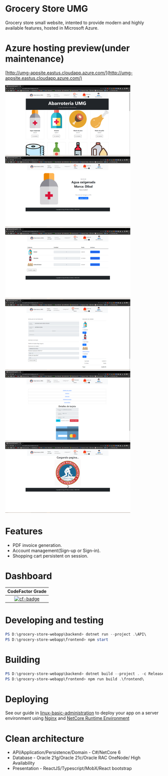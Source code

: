 # Grocery Store UMG
Grocery store small website, intented to provide modern and highly available features, hosted in Microsoft Azure.
# Azure hosting preview(under maintenance)
[http://umg-appsite.eastus.cloudapp.azure.com/](http://umg-appsite.eastus.cloudapp.azure.com/)

<img width=400px src="./thumbprints/Home.png" alt="Home page"/>
<img width=400px src="./thumbprints/ProdDetails.png" alt="Product Details page"/>
<img width=400px src="./thumbprints/ShoppingCart.png" alt="Shooping cart details page"/>
<img width=400px src="./thumbprints/PaymentDetails.png" alt="Payment page"/>
<img width=400px src="./thumbprints/AccountDetails.png" alt="Account payment methods details"/>
<img width=400px src="./thumbprints/LoadingPage.png" alt="Page loader"/>

# Features
* PDF invoice generation.
* Account management(Sign-up or Sign-in).
* Shopping cart persistent on session.
# Dashboard
| CodeFactor Grade  |
|   :--------------:|
| [![cf-badge]][cf-site]

[cf-site]: https://www.codefactor.io/repository/github/meza360/grocery-store-webapp
[cf-badge]: https://www.codefactor.io/repository/github/meza360/grocery-store-webapp/badge
# Developing and testing
```powershell
PS D:\grocery-store-webapp\backend> dotnet run --project .\API\
PS D:\grocery-store-webapp\frontend> npm start
```
# Building
```powershell
PS D:\grocery-store-webapp\backend> dotnet build --project . -c Release --self-contained=false -o .\buildApi\
PS D:\grocery-store-webapp\frontend> npm run build .\frontend\
```
# Deploying
See our guide in [linux-basic-administration](https://www.google.com) to deploy your app on a server environment using [Nginx](https://www.nginx.com/) and [NetCore Runtime Environment](https://dotnet.microsoft.com/en-us/download)
# Clean architecture
* API/Application/Persistence/Domain - C#/NetCore 6
* Database - Oracle 21g/Oracle 21c/Oracle RAC OneNode/ High Availability
* Presentation - ReactJS/Typescript/MobX/React bootstrap
